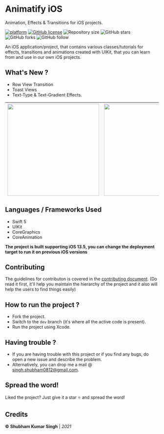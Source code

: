 # Animatify iOS
Animation, Effects & Transitions for iOS projects.


[![platform](https://img.shields.io/badge/platform-iOS-orange)](https://www.android.com)
[![GitHub license](https://img.shields.io/badge/License-Apache2.0-blue.svg)](LICENSE)
![Repository size](https://img.shields.io/github/repo-size/shubham0812/Animatify-ios)
![GitHub stars](https://img.shields.io/github/stars/shubham0812/Animatify-ios?style=social)
![GitHub forks](https://img.shields.io/github/forks/shubham0812/Animatify-ios?style=social)
![GitHub follow](https://img.shields.io/github/followers/shubham0812?style=social)

An iOS application/project, that contains various classes/tutorials for effects, transitions and animations created with UIKit, that you can learn from and use in our own iOS projects.


## What's New ?
- Row View Transition
- Toast Views
- Text-Type & Text-Gradient Effects.

<img src="https://raw.githubusercontent.com/aheze/DeveloperAssets/master/0905733C-6EA7-4C4B-8C43-1A22000D6B8B.gif" width="300"> | <img src="https://raw.githubusercontent.com/aheze/DeveloperAssets/master/texttypeeffects.png" width="300"> | <img src="https://raw.githubusercontent.com/aheze/DeveloperAssets/master/B68CAFA5-97AD-4194-9B52-22A4A133EBF9.gif" width="300">
 --- | --- | ---
 
## Languages / Frameworks Used
- Swift 5
- UIKit
- CoreGraphics
- CoreAnimation

**The project is built supporting iOS 13.5, you can change the deployment target to run it on previous iOS versions**

## Contributing
The guidelines for contributon is covered in the [contributing document](CONTRIBUTING.md). (Do read it first, it'll help you maintain the hierarchy of the project and it also will help the users to find things easily)

## How to run the project ?
* Fork the project.
* Switch to the `dev` branch (it's where all the active code is present).
* Run the project using Xcode.

## Having trouble ?
* If you are having trouble with this project or if you find any bugs, do open a new issue and describe the problem.
* Alternatively, you can drop me a mail @ singh.shubham0812@gmail.com.

## Spread the word!
Liked the project? Just give it a star ⭐️ and spread the word!

## Credits
**©** **Shubham Kumar Singh** | *2021*


